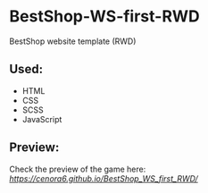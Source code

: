 # BestShop-WS-first-RWD
BestShop website template (RWD)

## Used: 
- HTML
- CSS
- SCSS
- JavaScript

## Preview:
Check the preview of the game here: *https://cenora6.github.io/BestShop_WS_first_RWD/*
